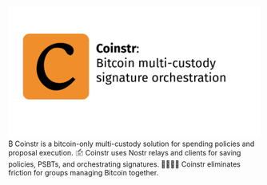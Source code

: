 ![Coinstr logo](https://github.com/coinstr/.github/blob/main/profile/coinstr.png?raw=true)
₿ Coinstr is a bitcoin-only multi-custody solution for spending policies and proposal execution.
🖆 Coinstr uses Nostr relays and clients for saving policies, PSBTs, and orchestrating signatures.
👨‍👩‍👧‍👦 Coinstr eliminates friction for groups managing Bitcoin together. 
